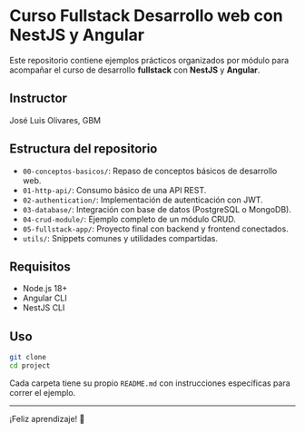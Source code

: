 # Curso Fullstack Desarrollo web con NestJS y Angular

Este repositorio contiene ejemplos prácticos organizados por módulo para acompañar el curso de desarrollo **fullstack** con **NestJS** y **Angular**.

## Instructor

José Luis Olivares, GBM

## Estructura del repositorio

- `00-conceptos-basicos/`: Repaso de conceptos básicos de desarrollo web.
- `01-http-api/`: Consumo básico de una API REST.
- `02-authentication/`: Implementación de autenticación con JWT.
- `03-database/`: Integración con base de datos (PostgreSQL o MongoDB).
- `04-crud-module/`: Ejemplo completo de un módulo CRUD.
- `05-fullstack-app/`: Proyecto final con backend y frontend conectados.
- `utils/`: Snippets comunes y utilidades compartidas.

## Requisitos

- Node.js 18+
- Angular CLI
- NestJS CLI

## Uso

```bash
git clone 
cd project
```

Cada carpeta tiene su propio `README.md` con instrucciones específicas para correr el ejemplo.

---
¡Feliz aprendizaje! 🚀